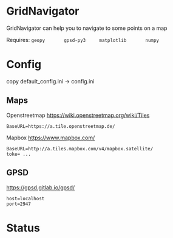 # GridNavigator
GridNavigator can help you to navigate to some points on a map

Requires:
`geopy  	
gpsd-py3  	
matplotlib  	
numpy  	
`
# Config
copy default_config.ini -> config.ini
## Maps
Openstreetmap https://wiki.openstreetmap.org/wiki/Tiles    
```
BaseURL=https://a.tile.openstreetmap.de/
```  

Mapbox https://www.mapbox.com/  
```
BaseURL=http://a.tiles.mapbox.com/v4/mapbox.satellite/  
toke= ...
```

## GPSD
https://gpsd.gitlab.io/gpsd/  
```
host=localhost
port=2947
```

# Status